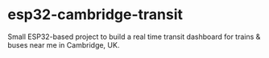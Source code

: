 # esp32-cambridge-transit

Small ESP32-based project to build a real time transit dashboard for trains & buses near me in Cambridge, UK.

